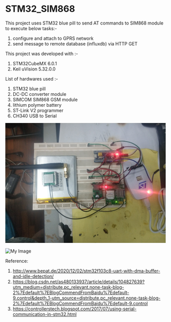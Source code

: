 # STM32_SIM868
This project uses STM32 blue pill to send AT commands to SIM868 module to execute below tasks:-
1. configure and attach to GPRS network
2. send message to remote database (influxdb) via HTTP GET

This project was developed with :-<br /> 
1. STM32CubeMX 6.0.1<br /> 
2. Keil uVision 5.32.0.0<br />

List of hardwares used :-<br />
1. STM32 blue pill 
2. DC-DC converter module
3. SIMCOM SIM868 GSM module
4. lithium polymer battery
5. ST-Link V2 programmer
6. CH340 USB to Serial


![My Image](images/testbed.jpg)


![My Image](images/sscom.png)




Reference: <br />
1. http://www.bepat.de/2020/12/02/stm32f103c8-uart-with-dma-buffer-and-idle-detection/ <br />
2. https://blog.csdn.net/as480133937/article/details/104827639?utm_medium=distribute.pc_relevant.none-task-blog-2%7Edefault%7EBlogCommendFromBaidu%7Edefault-9.control&depth_1-utm_source=distribute.pc_relevant.none-task-blog-2%7Edefault%7EBlogCommendFromBaidu%7Edefault-9.control <br />
3. https://controllerstech.blogspot.com/2017/07/using-serial-communication-in-stm32.html <br />



